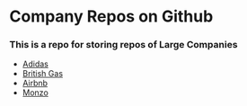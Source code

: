 # Company Repos on Github

### This is a repo for storing repos of Large Companies

* [Adidas](https://github.com/adidas)
* [British Gas](https://github.com/britishgas-engineering)
* [Airbnb](https://github.com/airbnb)
* [Monzo](https://github.com/monzo)
